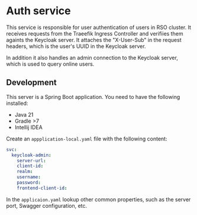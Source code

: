 # Auth service

This service is responsible for user authentication of users in RSO cluster. 
It receives requests from the Traeefik Ingress Controller and verifiies them againts the Keycloak server.
It attaches the "X-User-Sub" in the request headers, which is the user's UUID in the Keycloak server.

In addition it also handles an admin connection to the Keycloak server, which is used to query online users.

## Development

This server is a Spring Boot application. You need to have the following installed:

- Java 21
- Gradle >7
- Intellij IDEA

Create an `appplication-local.yaml` file with the following content:

```yaml
svc:
  keycloak-admin:
    server-url: 
    client-id: 
    realm: 
    username: 
    password: 
    frontend-client-id: 
```

In the `applicaion.yaml` lookup other common properties, such as the server port, Swagger configuration, etc.